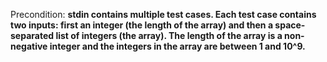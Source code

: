 Precondition: **stdin contains multiple test cases. Each test case contains two inputs: first an integer (the length of the array) and then a space-separated list of integers (the array). The length of the array is a non-negative integer and the integers in the array are between 1 and 10^9.**
